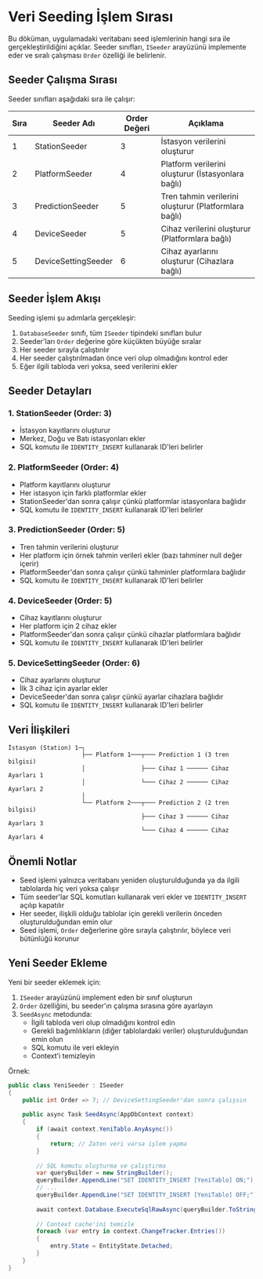 # Veri Seeding İşlem Sırası

Bu döküman, uygulamadaki veritabanı seed işlemlerinin hangi sıra ile gerçekleştirildiğini açıklar. Seeder sınıfları, `ISeeder` arayüzünü implemente eder ve sıralı çalışması `Order` özelliği ile belirlenir.

## Seeder Çalışma Sırası

Seeder sınıfları aşağıdaki sıra ile çalışır:

| Sıra | Seeder Adı | Order Değeri | Açıklama |
| ---- | ---------- | ------------ | -------- |
| 1 | StationSeeder | 3 | İstasyon verilerini oluşturur |
| 2 | PlatformSeeder | 4 | Platform verilerini oluşturur (İstasyonlara bağlı) |
| 3 | PredictionSeeder | 5 | Tren tahmin verilerini oluşturur (Platformlara bağlı) |
| 4 | DeviceSeeder | 5 | Cihaz verilerini oluşturur (Platformlara bağlı) |
| 5 | DeviceSettingSeeder | 6 | Cihaz ayarlarını oluşturur (Cihazlara bağlı) |

## Seeder İşlem Akışı

Seeding işlemi şu adımlarla gerçekleşir:

1. `DatabaseSeeder` sınıfı, tüm `ISeeder` tipindeki sınıfları bulur
2. Seeder'ları `Order` değerine göre küçükten büyüğe sıralar
3. Her seeder sırayla çalıştırılır
4. Her seeder çalıştırılmadan önce veri olup olmadığını kontrol eder
5. Eğer ilgili tabloda veri yoksa, seed verilerini ekler

## Seeder Detayları

### 1. StationSeeder (Order: 3)
- İstasyon kayıtlarını oluşturur
- Merkez, Doğu ve Batı istasyonları ekler
- SQL komutu ile `IDENTITY_INSERT` kullanarak ID'leri belirler

### 2. PlatformSeeder (Order: 4)
- Platform kayıtlarını oluşturur
- Her istasyon için farklı platformlar ekler
- StationSeeder'dan sonra çalışır çünkü platformlar istasyonlara bağlıdır
- SQL komutu ile `IDENTITY_INSERT` kullanarak ID'leri belirler

### 3. PredictionSeeder (Order: 5)
- Tren tahmin verilerini oluşturur
- Her platform için örnek tahmin verileri ekler (bazı tahminer null değer içerir)
- PlatformSeeder'dan sonra çalışır çünkü tahminler platformlara bağlıdır
- SQL komutu ile `IDENTITY_INSERT` kullanarak ID'leri belirler

### 4. DeviceSeeder (Order: 5)
- Cihaz kayıtlarını oluşturur
- Her platform için 2 cihaz ekler
- PlatformSeeder'dan sonra çalışır çünkü cihazlar platformlara bağlıdır
- SQL komutu ile `IDENTITY_INSERT` kullanarak ID'leri belirler

### 5. DeviceSettingSeeder (Order: 6)
- Cihaz ayarlarını oluşturur
- İlk 3 cihaz için ayarlar ekler
- DeviceSeeder'dan sonra çalışır çünkü ayarlar cihazlara bağlıdır
- SQL komutu ile `IDENTITY_INSERT` kullanarak ID'leri belirler

## Veri İlişkileri

```
İstasyon (Station) 1─┐
                     ├── Platform 1───┬─── Prediction 1 (3 tren bilgisi)
                     │                ├─── Cihaz 1 ────── Cihaz Ayarları 1
                     │                └─── Cihaz 2 ────── Cihaz Ayarları 2
                     │
                     └── Platform 2───┬─── Prediction 2 (2 tren bilgisi)
                                      ├─── Cihaz 3 ────── Cihaz Ayarları 3
                                      └─── Cihaz 4 ────── Cihaz Ayarları 4
```

## Önemli Notlar

- Seed işlemi yalnızca veritabanı yeniden oluşturulduğunda ya da ilgili tablolarda hiç veri yoksa çalışır
- Tüm seeder'lar SQL komutları kullanarak veri ekler ve `IDENTITY_INSERT` açılıp kapatılır
- Her seeder, ilişkili olduğu tablolar için gerekli verilerin önceden oluşturulduğundan emin olur
- Seed işlemi, `Order` değerlerine göre sırayla çalıştırılır, böylece veri bütünlüğü korunur

## Yeni Seeder Ekleme

Yeni bir seeder eklemek için:

1. `ISeeder` arayüzünü implement eden bir sınıf oluşturun
2. `Order` özelliğini, bu seeder'ın çalışma sırasına göre ayarlayın
3. `SeedAsync` metodunda:
   - İlgili tabloda veri olup olmadığını kontrol edin
   - Gerekli bağımlılıkların (diğer tablolardaki veriler) oluşturulduğundan emin olun
   - SQL komutu ile veri ekleyin
   - Context'i temizleyin

Örnek:

```csharp
public class YeniSeeder : ISeeder
{
    public int Order => 7; // DeviceSettingSeeder'dan sonra çalışsın
    
    public async Task SeedAsync(AppDbContext context)
    {
        if (await context.YeniTablo.AnyAsync())
        {
            return; // Zaten veri varsa işlem yapma
        }
        
        // SQL komutu oluşturma ve çalıştırma
        var queryBuilder = new StringBuilder();
        queryBuilder.AppendLine("SET IDENTITY_INSERT [YeniTablo] ON;");
        // ...
        queryBuilder.AppendLine("SET IDENTITY_INSERT [YeniTablo] OFF;");
        
        await context.Database.ExecuteSqlRawAsync(queryBuilder.ToString());
        
        // Context cache'ini temizle
        foreach (var entry in context.ChangeTracker.Entries())
        {
            entry.State = EntityState.Detached;
        }
    }
} 